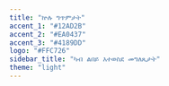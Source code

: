 ```yaml
---
title: "ኵሉ ግጥምታት"
accent_1: "#12AD2B"
accent_2: "#EA0437"
accent_3: "#4189DD"
logo: "#FFC726"
sidebar_title: "ካብ ልበይ እተወስደ መግለጺታት"
theme: "light"
---
```

